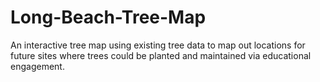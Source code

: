 # Long-Beach-Tree-Map
An interactive tree map using existing tree data to map out locations for future sites where trees could be planted and maintained via educational engagement.
